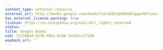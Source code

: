 ```yaml
---
content_type: external-resource
external_url: http://books.google.com/books?id=20ISsQCKKmQC&pg=PAfrontcover
has_external_license_warning: true
license: https://en.wikipedia.org/wiki/All_rights_reserved
status: ''
title: Google Books
uid: 112380ad-8278-405e-8c00-2e415cc272d0
wayback_url: ''
---
```

